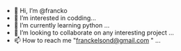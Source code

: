 - 👋 Hi, I’m @francko
- 👀 I’m interested in codding...
- 🌱 I’m currently learning python  ...
- 💞️ I’m looking to collaborate on any interesting project ...
- 📫 How to reach me "franckelsond@gmail.com " ...

<!---
franckyo/franckyo is a ✨ special ✨ repository because its `README.md` (this file) appears on your GitHub profile.
You can click the Preview link to take a look at your changes.
--->
